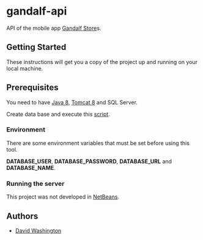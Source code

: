 # gandalf-api

API of the mobile app [Gandalf Store](https://github.com/DavidWashington833/gandalf-app)s.

## Getting Started

These instructions will get you a copy of the project up and running on your local machine.

## Prerequisites


You need to have [Java 8](http://www.oracle.com/technetwork/pt/java/javase/downloads/jdk8-downloads-2133151.html), [Tomcat 8](https://tomcat.apache.org/download-80.cgi) and SQL Server.

Create data base and execute this [script](script.sql).

### Environment

There are some environment variables that must be set before using this tool.

**DATABASE_USER**, **DATABASE_PASSWORD**, **DATABASE_URL** and **DATABASE_NAME**.

### Running the server

This project was not developed in [NetBeans](https://netbeans.org/downloads/).

## Authors

* [David Washington](https://github.com/DavidWashington833)
